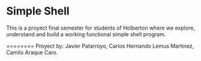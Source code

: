 Simple Shell
========
This is a proyect final semester for students of Holberton where we explore, understand and build a working functional simple shell program.

========
Proyect by: Javier Patarroyo, Carlos Hernando Lemus Martinez, Camilo Araque Caro.
